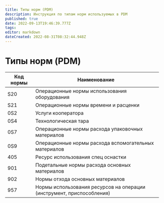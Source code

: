 ```yaml
---
title: Типы норм (PDM)
description: Инструкция по типам норм используемых в PDM
published: true
date: 2022-09-13T19:46:39.777Z
tags: 
editor: markdown
dateCreated: 2022-08-31T08:32:44.948Z
---
```


# Типы норм (PDM)

| Код нормы | Наименование                                                          |
| --------- | --------------------------------------------------------------------- |
| S20       | Операционные нормы использования оборудования                         |
| S21       | Операционные нормы времени и расценки                                 |
| 0S2       | Услуги кооператора                                                    |
| 0S4       | Технологическая тара                                                  |
| 0S7       | Операционные нормы расхода упаковочных материалов                     |
| 0S9       | Операционные нормы расхода вспомогательных материалов                 |
| 405       | Ресурс использования спец оснастки                                    |
| 901       | Подетальные нормы расхода основных материалов                         |
| 902       | Нормы отхода основных материалов                                      |
| 957       | Нормы использования ресурсов на операции (инструмент, приспособления) |
